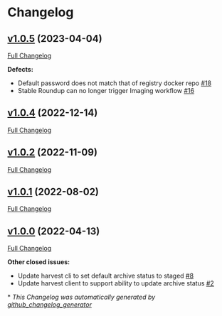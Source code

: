 # Changelog

## [v1.0.5](https://github.com/NASA-PDS/registry-harvest-cli/tree/v1.0.5) (2023-04-04)

[Full Changelog](https://github.com/NASA-PDS/registry-harvest-cli/compare/v1.0.4...v1.0.5)

**Defects:**

- Default password does not match that of registry docker repo [\#18](https://github.com/NASA-PDS/registry-harvest-cli/issues/18)
- Stable Roundup can no longer trigger Imaging workflow [\#16](https://github.com/NASA-PDS/registry-harvest-cli/issues/16)

## [v1.0.4](https://github.com/NASA-PDS/registry-harvest-cli/tree/v1.0.4) (2022-12-14)

[Full Changelog](https://github.com/NASA-PDS/registry-harvest-cli/compare/v1.0.2...v1.0.4)

## [v1.0.2](https://github.com/NASA-PDS/registry-harvest-cli/tree/v1.0.2) (2022-11-09)

[Full Changelog](https://github.com/NASA-PDS/registry-harvest-cli/compare/v1.0.1...v1.0.2)

## [v1.0.1](https://github.com/NASA-PDS/registry-harvest-cli/tree/v1.0.1) (2022-08-02)

[Full Changelog](https://github.com/NASA-PDS/registry-harvest-cli/compare/v1.0.0...v1.0.1)

## [v1.0.0](https://github.com/NASA-PDS/registry-harvest-cli/tree/v1.0.0) (2022-04-13)

[Full Changelog](https://github.com/NASA-PDS/registry-harvest-cli/compare/f21d28932d4e224d97686ac49fc2e4620a8c93fa...v1.0.0)

**Other closed issues:**

- Update harvest cli to set default archive status to staged [\#8](https://github.com/NASA-PDS/registry-harvest-cli/issues/8)
- Update harvest client to support ability to update archive status [\#2](https://github.com/NASA-PDS/registry-harvest-cli/issues/2)



\* *This Changelog was automatically generated by [github_changelog_generator](https://github.com/github-changelog-generator/github-changelog-generator)*
